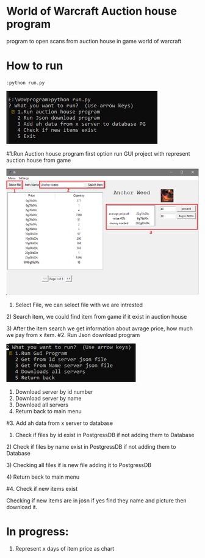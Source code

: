 # World of Warcraft Auction house program

[comment]: <> (program do otwarzania zapisów z bazy blizzarda o aukcjach)
program to open scans from auction house in game world of warcraft 

 
# How to run
    
    :python run.py

![run.py!](data/md/run.py.png)

#1.Run Auction house program
first option run GUI project with represent auction house from game

[comment]: <> (opcja pierwsza uruchamia program graficzny repezentujący auction house z gry )

![run.py!](data/md/Auctionhouse%20program.png)

[comment]: <> (1&#41; Select File, pozwala nam na wybór severa w postaci Json)
1) Select File, we can select file with we are intrested

[comment]: <> (2&#41; Search item, po znalezieniu serwera możemy znaleść interesujący nas przedmiot)
2) Search item, we could find item from game if it exist in auction house

[comment]: <> (3&#41; Po wyszukaniu przedmiotu dostajemy informacje jaka jest średnia cena, ile zapłacimy za uśrednioną wartość x procenta oraz ile zapłącimy z x przedmiotów)
3) After the item search we get information about avrage price, how much we pay from x item. 
#2. Run Json download program

![run.py!](data/md/2.Json%20program.png)

1) Download server by id number
2) Download server by name
3) Download all servers
4) Return back to main menu

[comment]: <> (1&#41; w przygotowaniu)

[comment]: <> (2&#41; pobiera server przez id)

[comment]: <> (3&#41; pobiera server przez nazwe)

[comment]: <> (4&#41; pobiera wszystkie servery )

[comment]: <> (5&#41; Wraca do okna startowego )

#3. Add ah data from x server to database

1) Check if files by id exist in PostgressDB if not adding them to Database

[comment]: <> (1&#41; sprawdza czy dane pliki o danym id istnieją w bazie jeżeli zostały utworzone nowe dodaje je)
2) Check if files by name exist in PostgressDB if not adding them to Database

[comment]: <> (2&#41; sprawdza czy pliki o danej nazwie istnieja w bazie jezeli zostały utworzone nowe dodaje je)
3) Checking all files if is new file adding it to PostgressDB

[comment]: <> (3&#41; sprawdza pokolei każdy server jeżeli zostały dodane nowe pliki dodaje je do bazy danych)
4) Return back to main menu

#4. Check if new items exist

Checking if new items are in josn if yes find they name and picture then download it.

# In progress:

1) Represent x days of item price as chart
